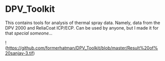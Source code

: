# DPV_Toolkit
This contains tools for analysis of thermal spray data. Namely, data from the DPV 2000 and ReliaCoat ICP/ECP. Can be used by anyone, but I made it for that *special someone...*

!(https://github.com/formerhatman/DPV_Toolkit/blob/master/Result%20of%20sanjay-3.tif)
